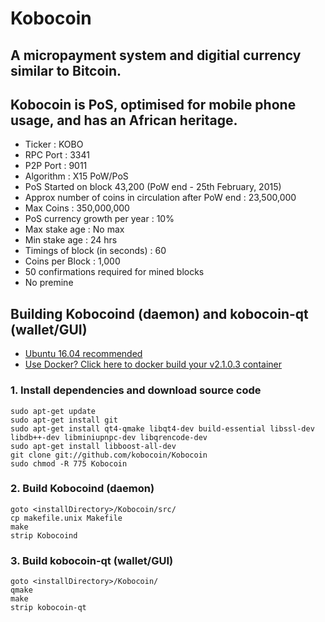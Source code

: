 # Kobocoin
## A micropayment system and digitial currency similar to Bitcoin. 
## Kobocoin is PoS, optimised for mobile phone usage, and has an African heritage.


+ Ticker : KOBO
+ RPC Port : 3341
+ P2P Port : 9011
+ Algorithm : X15 PoW/PoS
+ PoS Started on block 43,200 (PoW end - 25th February, 2015)
+ Approx number of coins in circulation after PoW end : 23,500,000
+ Max Coins : 350,000,000
+ PoS currency growth per year : 10%
+ Max stake age : No max
+ Min stake age : 24 hrs
+ Timings of block (in seconds) : 60
+ Coins per Block : 1,000
+ 50 confirmations required for mined blocks
+ No premine

## Building Kobocoind (daemon) and kobocoin-qt (wallet/GUI)
+ [Ubuntu 16.04 recommended](http://releases.ubuntu.com/16.04/ "Ubuntu 16.04")
+ [Use Docker? Click here to docker build your v2.1.0.3 container](https://github.com/kobocoin/dockerfiles/tree/master/v2103-stable "Dockerfiles")

### 1. Install dependencies and download source code
```
sudo apt-get update
sudo apt-get install git
sudo apt-get install qt4-qmake libqt4-dev build-essential libssl-dev libdb++-dev libminiupnpc-dev libqrencode-dev
sudo apt-get install libboost-all-dev
git clone git://github.com/kobocoin/Kobocoin
sudo chmod -R 775 Kobocoin
```
### 2. Build Kobocoind (daemon)
```
goto <installDirectory>/Kobocoin/src/
cp makefile.unix Makefile
make
strip Kobocoind
```

### 3. Build kobocoin-qt (wallet/GUI)
```
goto <installDirectory>/Kobocoin/
qmake
make
strip kobocoin-qt
```
